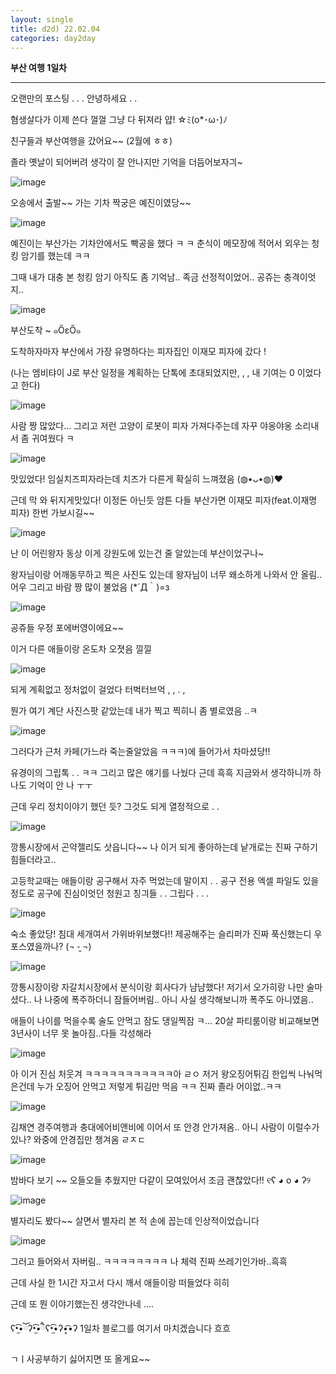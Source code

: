 ```yaml
---
layout: single
title: d2d) 22.02.04
categories: day2day
---
```


__부산 여행 1일차__

-------------------------------------------------------------------------------------------

오랜만의 포스팅 . . . 안녕하세요 . . 

혐생살다가 이제 쓴다 껄껄 그냥 다 뒤져라 얍! ☆ﾐ(o*･ω･)ﾉ

친구들과 부산여행을 갔어요~~ (2월에 ㅎㅎ)

졸라 옛날이 되어버려 생각이 잘 안나지만 기억을 더듬어보자긔~

![image](https://user-images.githubusercontent.com/52832956/163794966-25946a11-f9a9-4155-8be4-d771344e71fc.png)

오송에서 출발~~ 가는 기차 짝궁은 예진이였당~~

![image](https://user-images.githubusercontent.com/52832956/163795077-e2f11e1f-1689-460f-832a-12de8c389b68.png)

예진이는 부산가는 기차안에서도 빡공을 했다 ㅋ ㅋ 춘식이 메모장에 적어서 외우는 청킹 암기를 했는데 ㅋㅋ

그때 내가 대충 본 청킹 암기 아직도 좀 기억남.. 족금 선정적이었어.. 공쥬는 충격이엇지..

![image](https://user-images.githubusercontent.com/52832956/163795458-f48f0b8d-5fa0-47d1-a99c-0884c67998d3.png)

부산도착 ~ ๑ŐεŐ๑

도착하자마자 부산에서 가장 유명하다는 피자집인 이재모 피자에 갔다 ! 

(나는 엠비탸이 J로 부산 일정을 계획하는 단톡에 초대되었지만, , , 내 기여는 0 이었다고 한다)

![image](https://user-images.githubusercontent.com/52832956/163795576-75778790-5834-40a4-a200-842bdd738dc6.png)

사람 짱 많았다... 그리고 저런 고양이 로봇이 피자 가져다주는데 자꾸 야옹야옹 소리내서 좀 귀여웠다 ㅋ

![image](https://user-images.githubusercontent.com/52832956/163795785-6537e8ad-deef-4fb2-959b-bd7fc5b15386.png)

맛있었다! 임실치즈피자라는데 치즈가 다른게 확실히 느껴졌음 (◍•ᴗ•◍)❤

근데 막 와 뒤지게맛있다! 이정돈 아닌듯 암튼 다들 부산가면 이재모 피자(feat.이재명 피자) 한번 가보시길~~

![image](https://user-images.githubusercontent.com/52832956/163795952-2da3dfd0-cc3c-4f58-aaed-2a92309dd0c8.png)

난 이 어린왕자 동상 이게 강원도에 있는건 줄 알았는데 부산이었구나~

왕자님이랑 어깨동무하고 찍은 사진도 있는데 왕자님이 너무 왜소하게 나와서 안 올림.. 어우 그리고 바람 짱 많이 불었음 (*´Д｀)=з

![image](https://user-images.githubusercontent.com/52832956/163796128-9eda7869-4376-4001-949a-ef7c88cfc10c.png)

공쥬들 우정 포에버영이에요~~

이거 다른 애들이랑 온도차 오졋음 낄낄

![image](https://user-images.githubusercontent.com/52832956/163796202-50533a7c-fdd7-4797-af0b-f5810408d9a8.png)

되게 계획없고 정처없이 걸었다 터벅터브억 , , . , 

뭔가 여기 계단 사진스팟 같았는데 내가 찍고 찍히니 좀 별로였음 ..ㅋ

![image](https://user-images.githubusercontent.com/52832956/163796325-cb3a73f1-ca6c-4c4f-b90f-6c10b2b12fa2.png)

그러다가 근처 카페(가느라 죽는줄알았음 ㅋㅋㅋ)에 들어가서 차마셨당!! 

유경이의 그립톡 . . ㅋㅋ 그리고 많은 얘기를 나눴다 근데 흑흑 지금와서 생각하니까 하나도 기억이 안 나 ㅜㅜ

근데 우리 정치이야기 했던 듯? 그것도 되게 열정적으로 . . 

![image](https://user-images.githubusercontent.com/52832956/163796560-f26eb5e6-3f7c-44b9-b1c0-d65924a7cfe8.png)

깡통시장에서 곤약젤리도 삿읍니다~~ 나 이거 되게 좋아하는데 낱개로는 진짜 구하기 힘들더라고..

고등학교때는 애들이랑 공구해서 자주 먹었는데 말이지 . . 공구 전용 엑셀 파일도 있을 정도로 공구에 진심이엇던 청원고 칭긔들 . . 그립다 . . . 

![image](https://user-images.githubusercontent.com/52832956/163796706-e79d3897-588f-4f27-af39-3bdcc13361b3.png)

숙소 좋았당! 침대 세개여서 가위바위보했다!! 제공해주는 슬리퍼가 진짜 푹신했는디 우포스였을까나? (¬ -̮ ¬)

![image](https://user-images.githubusercontent.com/52832956/163796830-2c039f84-7221-4964-b15d-18ff98e64c5b.png)

깡통시장이랑 자갈치시장에서 분식이랑 회사다가 냠냠했다! 저기서 오가히랑 나만 술마셨다.. 나 나중에 폭주하더니 잠들어버림.. 아니 사실 생각해보니까 폭주도 아니였음..

애들이 나이를 먹을수록 술도 안먹고 잠도 댕일찍잠 ㅋ... 20살 파티룸이랑 비교해보면 3년사이 너무 못 놀아짐..다들 각성해라

![image](https://user-images.githubusercontent.com/52832956/163797049-dafcb395-76c1-464a-8aa7-4a47b5d68327.png)

아 이거 진심 처웃겨 ㅋㅋㅋㅋㅋㅋㅋㅋㅋㅋㅋ아 ㄹㅇ 저거 왕오징어튀김 한입씩 나눠먹은건데 누가 오징어 안먹고 저렇게 튀김만 먹음 ㅋㅋ 진짜 졸라 어이없..ㅋㅋ

![image](https://user-images.githubusercontent.com/52832956/163797157-39d6ff8e-ff2b-444a-963f-3fc5a6a08632.png)

김채연 경주여행과 충대에어비앤비에 이어서 또 안경 안가져옴.. 아니 사람이 이럴수가 있나? 와중에 안경집만 챙겨옴 ㄹㅈㄷ

![image](https://user-images.githubusercontent.com/52832956/163797248-71638b1f-4609-4efb-92c1-699d55700d25.png)

밤바다 보기 ~~ 오들오들 추웠지만 다같이 모여있어서 조금 괜찮았다!! ୧ʕ ◕ o ◕ ʔ୨

![image](https://user-images.githubusercontent.com/52832956/163797313-e92f41e7-84ac-4f88-9309-89ba218285fb.png)

별자리도 봤다~~ 살면서 별자리 본 적 손에 꼽는데 인상적이었습니다

![image](https://user-images.githubusercontent.com/52832956/163797369-c511fe1d-1d00-4f2f-8dda-eb79511b26ec.png)

그러고 들어와서 자버림.. ㅋㅋㅋㅋㅋㅋㅋㅋ 나 체력 진짜 쓰레기인가바..흑흑

근데 사실 한 1시간 자고서 다시 깨서 애들이랑 떠들었다 히히

근데 또 뭔 이야기했는진 생각안나네 ....

ʕ•̫͡•ོʔ•̫͡•ཻʕ•̫͡•ʔ•͓͡•ʔ 1일차 블로그를 여기서 마치겠습니다 흐흐

ㄱㅣ사공부하기 싫어지면 또 올게요~~













